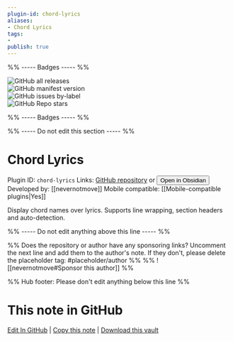 ```yaml
---
plugin-id: chord-lyrics
aliases:
- Chord Lyrics
tags: 
- 
publish: true
---
```


%% ----- Badges ----- %%

![GitHub all releases](https://img.shields.io/github/downloads/nevernotmove/obsidian-chordlyrics/total?color=573E7A&logo=github&style=for-the-badge)   
![GitHub manifest version](https://img.shields.io/github/manifest-json/v/nevernotmove/obsidian-chordlyrics?color=573E7A&logo=github&style=for-the-badge)   
![GitHub issues by-label](https://img.shields.io/github/issues/nevernotmove/obsidian-chordlyrics/help%20wanted?color=573E7A&logo=github&style=for-the-badge)   
![GitHub Repo stars](https://img.shields.io/github/stars/nevernotmove/obsidian-chordlyrics?color=573E7A&logo=github&style=for-the-badge)

%% ----- Badges ----- %%

%% ----- Do not edit this section ----- %%

# Chord Lyrics

Plugin ID: `chord-lyrics`
Links: [GitHub repository](https://github.com/nevernotmove/obsidian-chordlyrics) or [<button id=HH>Open in Obsidian</button>](obsidian://show-plugin?id=chord-lyrics)
Developed by: [[nevernotmove]]
Mobile compatible: [[Mobile-compatible plugins|Yes]]

Display chord names over lyrics. Supports line wrapping, section headers and auto-detection.

%% ----- Do not edit anything above this line ----- %% 

%% Does the repository or author have any sponsoring links? Uncomment the next line and add them to the author's note. If they don't, please delete the placeholder tag: #placeholder/author %%
%% ![[nevernotmove#Sponsor this author]] %%

%% Hub footer: Please don't edit anything below this line %%

# This note in GitHub

<span class="git-footer">[Edit In GitHub](https://github.dev/obsidian-community/obsidian-hub/blob/main/02%20-%20Community%20Expansions/02.05%20All%20Community%20Expansions/Plugins/chord-lyrics.md "git-hub-edit-note") | [Copy this note](https://raw.githubusercontent.com/obsidian-community/obsidian-hub/main/02%20-%20Community%20Expansions/02.05%20All%20Community%20Expansions/Plugins/chord-lyrics.md "git-hub-copy-note") | [Download this vault](https://github.com/obsidian-community/obsidian-hub/archive/refs/heads/main.zip "git-hub-download-vault") </span>
